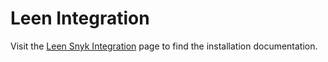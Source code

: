 # Leen Integration

Visit the [Leen Snyk Integration](https://docs.leen.dev/integrations/snyk-credential#snyk-app) page to find the installation documentation.
